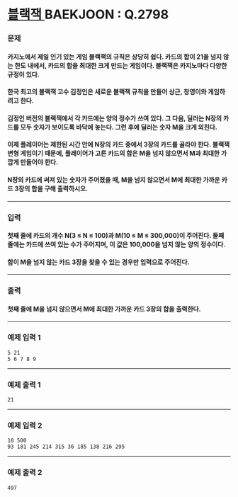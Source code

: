 # [ 블랙잭 ](https://www.acmicpc.net/problem/2798)  BAEKJOON : Q.2798

### 문제
#### 카지노에서 제일 인기 있는 게임 블랙잭의 규칙은 상당히 쉽다. 카드의 합이 21을 넘지 않는 한도 내에서, 카드의 합을 최대한 크게 만드는 게임이다. 블랙잭은 카지노마다 다양한 규정이 있다.

#### 한국 최고의 블랙잭 고수 김정인은 새로운 블랙잭 규칙을 만들어 상근, 창영이와 게임하려고 한다.

#### 김정인 버전의 블랙잭에서 각 카드에는 양의 정수가 쓰여 있다. 그 다음, 딜러는 N장의 카드를 모두 숫자가 보이도록 바닥에 놓는다. 그런 후에 딜러는 숫자 M을 크게 외친다.

#### 이제 플레이어는 제한된 시간 안에 N장의 카드 중에서 3장의 카드를 골라야 한다. 블랙잭 변형 게임이기 때문에, 플레이어가 고른 카드의 합은 M을 넘지 않으면서 M과 최대한 가깝게 만들어야 한다.

#### N장의 카드에 써져 있는 숫자가 주어졌을 때, M을 넘지 않으면서 M에 최대한 가까운 카드 3장의 합을 구해 출력하시오.
----------
### 입력
#### 첫째 줄에 카드의 개수 N(3 ≤ N ≤ 100)과 M(10 ≤ M ≤ 300,000)이 주어진다. 둘째 줄에는 카드에 쓰여 있는 수가 주어지며, 이 값은 100,000을 넘지 않는 양의 정수이다.

#### 합이 M을 넘지 않는 카드 3장을 찾을 수 있는 경우만 입력으로 주어진다.
----------
### 출력
#### 첫째 줄에 M을 넘지 않으면서 M에 최대한 가까운 카드 3장의 합을 출력한다.
----------
### 예제 입력 1

    5 21
    5 6 7 8 9

----------
### 예제 출력 1

    21

----------
### 예제 입력 2

    10 500
    93 181 245 214 315 36 185 138 216 295

----------
### 예제 출력 2

    497